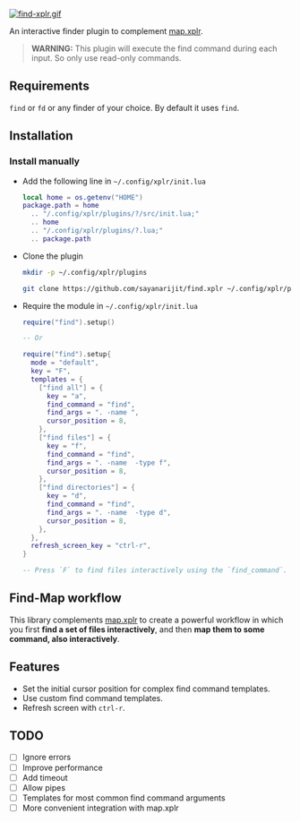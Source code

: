 [![find-xplr.gif](https://s10.gifyu.com/images/find-xplr.gif)](https://gifyu.com/image/Szb6a)

An interactive finder plugin to complement [map.xplr](https://github.com/sayanarijit/map.xplr).

> **WARNING:** This plugin will execute the find command during each input. So
> only use read-only commands.

## Requirements

`find` or `fd` or any finder of your choice. By default it uses `find`.

## Installation

### Install manually

- Add the following line in `~/.config/xplr/init.lua`

  ```lua
  local home = os.getenv("HOME")
  package.path = home
    .. "/.config/xplr/plugins/?/src/init.lua;"
    .. home
    .. "/.config/xplr/plugins/?.lua;"
    .. package.path
  ```

- Clone the plugin

  ```bash
  mkdir -p ~/.config/xplr/plugins

  git clone https://github.com/sayanarijit/find.xplr ~/.config/xplr/plugins/find
  ```

- Require the module in `~/.config/xplr/init.lua`

  ```lua
  require("find").setup()

  -- Or

  require("find").setup{
    mode = "default",
    key = "F",
    templates = {
      ["find all"] = {
        key = "a",
        find_command = "find",
        find_args = ". -name ",
        cursor_position = 8,
      },
      ["find files"] = {
        key = "f",
        find_command = "find",
        find_args = ". -name  -type f",
        cursor_position = 8,
      },
      ["find directories"] = {
        key = "d",
        find_command = "find",
        find_args = ". -name  -type d",
        cursor_position = 8,
      },
    },
    refresh_screen_key = "ctrl-r",
  }

  -- Press `F` to find files interactively using the `find_command`.
  ```

## Find-Map workflow

This library complements [map.xplr](https://github.com/sayanarijit/map.xplr) to
create a powerful workflow in which you first **find a set of files
interactively**, and then **map them to some command, also interactively**.

## Features

- Set the initial cursor position for complex find command templates.
- Use custom find command templates.
- Refresh screen with `ctrl-r`.

## TODO

- [ ] Ignore errors
- [ ] Improve performance
- [ ] Add timeout
- [ ] Allow pipes
- [ ] Templates for most common find command arguments
- [ ] More convenient integration with map.xplr

